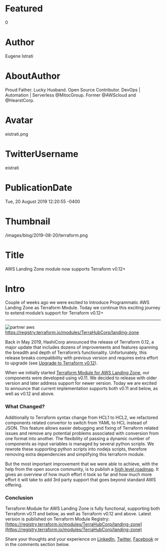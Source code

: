 # Featured
0

# Author
Eugene Istrati

# AboutAuthor
Proud Father. Lucky Husband. Open Source Contributor. DevOps | Automation | Serverless @MitocGroup. Former @AWScloud and @HearstCorp.

# Avatar
eistrati.png

# TwitterUsername
eistrati

# PublicationDate
Tue, 20 August 2019 12:20:55 -0400

# Thumbnail
/images/blog/2019-08-20/terraform.png

# Title
AWS Landing Zone module now supports Terraform v0.12+

# Intro
Couple of weeks ago we were excited to Introduce Programmatic AWS Landing Zone as Terraform Module. Today we continue this exciting journey to extend module’s support for Terraform v0.12+

---

<div class="padd25px">
    <img src="/images/blog/2019-08-20/terraform.png" alt="partner aws" />
    <div class="center img-description">
       <a href="https://registry.terraform.io/modules/TerraHubCorp/landing-zone" target="_blank">https://registry.terraform.io/modules/TerraHubCorp/landing-zone</a>
    </div>
</div>

Back in May 2019, HashiCorp announced the release of Terraform 0.12, a major update that includes dozens of improvements and features spanning the breadth and depth of Terraform’s functionality. Unfortunately, this release breaks compatibility with previous version and requires extra effort to upgrade (see [Upgrade to Terraform v0.12](https://www.terraform.io/upgrade-guides/0-12.html)).

When we initially started [Terraform Module for AWS Landing Zone](https://github.com/TerraHubCorp/terraform-aws-landing-zone), our components were developed using v0.11. We decided to release with older version and later address support for newer version. Today we are excited to announce that current implementation supports both v0.11 and below, as well as v0.12 and above.

### What Changed?

Additionally to Terraform syntax change from HCL1 to HCL2, we refactored components related convertor to switch from YAML to HCL instead of JSON. This feature allows easier debugging and fixing of Terraform related issues and remove any potential problems associated with conversion from one format into another.
The flexibility of passing a dynamic number of components as input variables is managed by several python scripts. We rewrote these supporting python scripts into nodejs scripts, therefore removing extra dependencies and simplifying this terraform module.

But the most important improvement that we were able to achieve, with the help from the open source community, is to publish a [high level roadmap](https://github.com/TerraHubCorp/terraform-aws-landing-zone/blob/master/ROADMAP.md). It gives an overview of how much effort it took so far and how much more effort it will take to add 3rd party support that goes beyond standard AWS offering.

### Conclusion

Terraform Module for AWS Landing Zone is fully functional, supporting both Terraform v0.11 and below, as well as Terraform v0.12 and above. Latest version is published on Terraform Module Registry: [https://registry.terraform.io/modules/TerraHubCorp/landing-zone](https://registry.terraform.io/modules/TerraHubCorp/landing-zone)

Share your thoughts and your experience on [LinkedIn](https://linkedin.com/company/mitoc-group), [Twitter](https://twitter.com/mitocgroup), [Facebook](https://facebook.com/mitocgroup) or in the comments section below.
